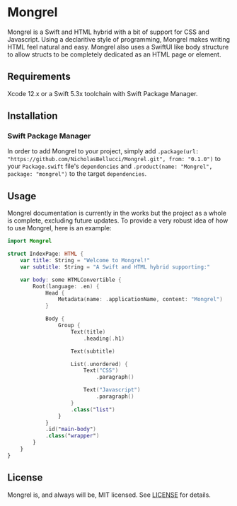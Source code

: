 # Mongrel

Mongrel is a Swift and HTML hybrid with a bit of support for CSS and Javascript. Using a declaritive style of programming, Mongrel makes writing HTML feel natural and easy. Mongrel also uses a SwiftUI like body structure to allow structs to be completely dedicated as an HTML page or element.

## Requirements
Xcode 12.x or a Swift 5.3x toolchain with Swift Package Manager.

## Installation

### Swift Package Manager
In order to add Mongrel to your project, simply add `.package(url: "https://github.com/NicholasBellucci/Mongrel.git", from: "0.1.0")` to your `Package.swift` file's `dependencies` and `.product(name: "Mongrel", package: "mongrel")` to the target `dependencies`. 

## Usage

Mongrel documentation is currently in the works but the project as a whole is complete, excluding future updates. To provide a very robust idea of how to use Mongrel, here is an example:

```swift
import Mongrel

struct IndexPage: HTML {
    var title: String = "Welcome to Mongrel!"
    var subtitle: String = "A Swift and HTML hybrid supporting:"

    var body: some HTMLConvertible {
        Root(language: .en) {
            Head {
                Metadata(name: .applicationName, content: "Mongrel")
            }

            Body {
                Group {
                    Text(title)
                        .heading(.h1)

                    Text(subtitle)

                    List(.unordered) {
                        Text("CSS")
                            .paragraph()

                        Text("Javascript")
                            .paragraph()
                    }
                    .class("list")
                }
            }
            .id("main-body")
            .class("wrapper")
        }
    }
}
```
## License

Mongrel is, and always will be, MIT licensed. See [LICENSE](LICENSE) for details.
